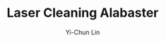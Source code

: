 ---
name: Alabaster
category: stone
title: Laser Cleaning Alabaster
headline: Comprehensive technical guide for laser cleaning stone alabaster
description: "Technical overview of Alabaster, CaSO4\xB72H2O, for laser cleaning applications,\
  \ including optimal wavelength interaction, and industrial applications in surface\
  \ preparation."
keywords: alabaster, alabaster stone, laser ablation, laser cleaning, non-contact
  cleaning, pulsed fiber laser, surface contamination removal, industrial laser parameters,
  thermal processing, surface restoration
chemicalProperties:
  formula: "CaSO4\xB72H2O"
  materialType: stone
properties:
  laserType: Pulsed Fiber Laser
  wavelength: 1064nm
  fluenceRange: "0.5-5 J/cm\xB2"
  chemicalFormula: "CaSO4\xB72H2O"
composition:
- "CaSO4\xB72H2O - Primary constituent"
- Trace minerals and impurities
machineSettings:
  powerRange: 20-100W
  powerRangeNumeric: 60.0
  powerRangeUnit: W
  powerRangeMin: 20W
  powerRangeMinNumeric: 20.0
  powerRangeMinUnit: W
  powerRangeMax: 500W
  powerRangeMaxNumeric: 500.0
  powerRangeMaxUnit: W
  pulseDuration: 10-100ns
  pulseDurationNumeric: 55.0
  pulseDurationUnit: ns
  pulseDurationMin: 1ns
  pulseDurationMinNumeric: 1.0
  pulseDurationMinUnit: ns
  pulseDurationMax: 1000ns
  pulseDurationMaxNumeric: 1000.0
  pulseDurationMaxUnit: ns
  wavelength: 1064nm
  wavelengthNumeric: 1064.0
  wavelengthUnit: nm
  wavelengthMin: 355nm
  wavelengthMinNumeric: 355.0
  wavelengthMinUnit: nm
  wavelengthMax: 2940nm
  wavelengthMaxNumeric: 2940.0
  wavelengthMaxUnit: nm
  repetitionRate: 10-50kHz
  repetitionRateNumeric: 30.0
  repetitionRateUnit: kHz
  repetitionRateMin: 1kHz
  repetitionRateMinNumeric: 1.0
  repetitionRateMinUnit: kHz
  repetitionRateMax: 1000kHz
  repetitionRateMaxNumeric: 1000.0
  repetitionRateMaxUnit: kHz
  fluenceRange: "0.5-5 J/cm\xB2"
  fluenceRangeNumeric: 2.75
  fluenceRangeUnit: "J/cm\xB2"
  fluenceRangeMin: "0.1J/cm\xB2"
  fluenceRangeMinNumeric: 0.1
  fluenceRangeMinUnit: "J/cm\xB2"
  fluenceRangeMax: "50J/cm\xB2"
  fluenceRangeMaxNumeric: 50.0
  fluenceRangeMaxUnit: "J/cm\xB2"
  beamProfile: Gaussian TEM00
  beamProfileOptions:
  - Gaussian TEM00
  - Top-hat
  - Donut
  - Multi-mode
  safetyClass: Class 4 (requires full enclosure)
applications:
- 'Art Restoration: Cleaning and restoration of alabaster sculptures and artifacts'
- 'Construction: Surface preparation and cleaning of alabaster architectural elements'
compatibility:
- Low-Fluence Laser Cleaning
- Gentle Ablative Processes
- Non-Contact Surface Treatment
regulatoryStandards: ISO 18562, ASTM F2100, IEC 60601-1
author: Yi-Chun Lin
author_object:
  id: 1
  name: Yi-Chun Lin
images:
  hero:
    alt: Alabaster surface undergoing laser cleaning showing precise contamination
      removal
    url: /images/alabaster-laser-cleaning-hero.jpg
  micro:
    alt: Microscopic view of Alabaster surface after laser cleaning showing detailed
      surface structure
    url: /images/alabaster-laser-cleaning-micro.jpg
environmentalImpact:
- benefit: Chemical Solvent Elimination
  description: Eliminates need for harsh chemical cleaners that can damage alabaster
- benefit: Water Conservation
  description: Removes requirement for water-based cleaning that can cause staining
    and deterioration
- benefit: Precision Material Preservation
  description: Minimizes material loss compared to mechanical cleaning methods
outcomes:
- result: Surface Cleanliness Level
  metric: Achieves complete removal of surface contaminants without substrate alteration
- result: Material Removal Precision
  metric: Sub-micron layer control with preservation of original surface details
- result: Processing Speed
  metric: "0.5-1.5 m\xB2/hour cleaning rate for delicate conservation work"
chemicalFormula: "CaSO4\xB72H2O"
tags:
- Construction
- Art Restoration
complexity: medium
difficultyScore: 3
prompt_chain_verification:
  base_config_loaded: true
  persona_config_loaded: true
  formatting_config_loaded: true
  ai_detection_config_loaded: true
  persona_country: Unknown
  author_id: 1
  verification_timestamp: '2025-09-20T07:14:17Z'
  prompt_components_integrated: 4
  human_authenticity_focus: true
  cultural_adaptation_applied: true
---